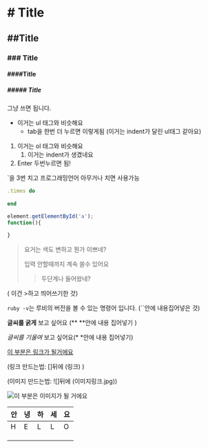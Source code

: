 # # Title

## ##Title

### ### Title

#### ####Title

##### ##### Title



그냥 쓰면 됩니다.



* 이거는 ul 태그와 비슷해요
  * tab을 한번 더 누르면 이렇게됨 (이거는 indent가 달린 ul태그 같아요)



1. 이거는 ol 태그와 비슷해요
   1. 이거는 indent가 생겼네요
2. Enter 두번누르면 됨!



`을 3번 치고 프로그래밍언어 아무거나 치면 사용가능

```ruby
.times do
    
end
```

```javascript
element.getElementById('a');
function(){
    
}
```



> 요거는 색도 변하고 뭔가 이쁘네?
>
> 입력 안할때까지 계속 쓸수 있어요
>
> > 두단계나 들어왔네? 

( 이건 >하고 띄어쓰기한 것)



`ruby -v`는 루비의 버전을 볼 수 있는 명령어 입니다.  (``안에 내용집어넣은 것)

**글씨를 굵게** 보고 싶어요 (** **안에 내용 집어넣기 )

*글씨를 기울여* 보고 싶어요(* *안에 내용 집어넣기)



[이 부분은 링크가 될거에요](https://google.com)

(링크 만드는법:  []뒤에 (링크) )



(이미지 만드는법: ![]뒤에 (이미지링크.jpg))

![이 부분은 이미지가 될 거에요](https://helloacm.com/wp-content/uploads/2017/01/model-view-controller-mvc-explained.jpg)



| 안   | 녕   | 하   | 세   | 요   |
| ---- | ---- | ---- | ---- | ---- |
| H    | E    | L    | L    | O    |
|      |      |      |      |      |
|      |      |      |      |      |
|      |      |      |      |      |

